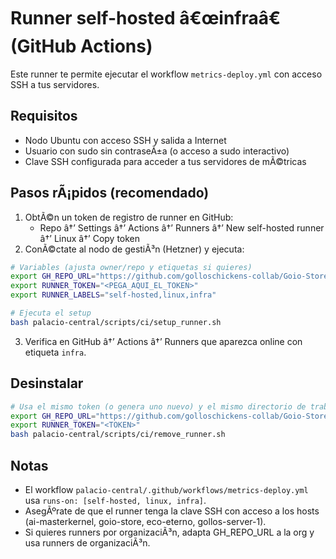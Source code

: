 # Runner self-hosted â€œinfraâ€ (GitHub Actions)

Este runner te permite ejecutar el workflow `metrics-deploy.yml` con acceso SSH a tus servidores.

## Requisitos
- Nodo Ubuntu con acceso SSH y salida a Internet
- Usuario con sudo sin contraseÃ±a (o acceso a sudo interactivo)
- Clave SSH configurada para acceder a tus servidores de mÃ©tricas

## Pasos rÃ¡pidos (recomendado)
1) ObtÃ©n un token de registro de runner en GitHub:
   - Repo â†’ Settings â†’ Actions â†’ Runners â†’ New self-hosted runner â†’ Linux â†’ Copy token
2) ConÃ©ctate al nodo de gestiÃ³n (Hetzner) y ejecuta:
```bash
# Variables (ajusta owner/repo y etiquetas si quieres)
export GH_REPO_URL="https://github.com/golloschickens-collab/Goio-Store"
export RUNNER_TOKEN="<PEGA_AQUI_EL_TOKEN>"
export RUNNER_LABELS="self-hosted,linux,infra"

# Ejecuta el setup
bash palacio-central/scripts/ci/setup_runner.sh
```
3) Verifica en GitHub â†’ Actions â†’ Runners que aparezca online con etiqueta `infra`.

## Desinstalar
```bash
# Usa el mismo token (o genera uno nuevo) y el mismo directorio de trabajo
export GH_REPO_URL="https://github.com/golloschickens-collab/Goio-Store"
export RUNNER_TOKEN="<TOKEN>"
bash palacio-central/scripts/ci/remove_runner.sh
```

## Notas
- El workflow `palacio-central/.github/workflows/metrics-deploy.yml` usa `runs-on: [self-hosted, linux, infra]`.
- AsegÃºrate de que el runner tenga la clave SSH con acceso a los hosts (ai-masterkernel, goio-store, eco-eterno, gollos-server-1).
- Si quieres runners por organizaciÃ³n, adapta GH_REPO_URL a la org y usa runners de organizaciÃ³n.
